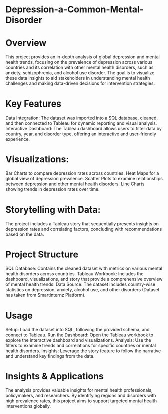 # Depression-a-Common-Mental-Disorder
# Overview
This project provides an in-depth analysis of global depression and mental health trends, focusing on the prevalence of depression across various countries and its correlation with other mental health disorders, such as anxiety, schizophrenia, and alcohol use disorder. The goal is to visualize these data insights to aid stakeholders in understanding mental health challenges and making data-driven decisions for intervention strategies.

# Key Features
Data Integration: The dataset was imported into a SQL database, cleaned, and then connected to Tableau for dynamic reporting and visual analysis.
Interactive Dashboard: The Tableau dashboard allows users to filter data by country, year, and disorder type, offering an interactive and user-friendly experience.
 # Visualizations:
Bar Charts to compare depression rates across countries.
Heat Maps for a global view of depression prevalence.
Scatter Plots to examine relationships between depression and other mental health disorders.
Line Charts showing trends in depression rates over time.
# Storytelling with Data: 
The project includes a Tableau story that sequentially presents insights on depression rates and correlating factors, concluding with recommendations based on the data.
# Project Structure
SQL Database: Contains the cleaned dataset with metrics on various mental health disorders across countries.
Tableau Workbook: Includes the dashboard, visualizations, and story that provide a comprehensive overview of mental health trends.
Data Source: The dataset includes country-wise statistics on depression, anxiety, alcohol use, and other disorders (Dataset has taken from Smartinternz Platform).
# Usage
Setup: Load the dataset into SQL, following the provided schema, and connect to Tableau.
Run the Dashboard: Open the Tableau workbook to explore the interactive dashboard and visualizations.
Analysis: Use the filters to examine trends and correlations for specific countries or mental health disorders.
Insights: Leverage the story feature to follow the narrative and understand key findings from the data.
# Insights & Applications
The analysis provides valuable insights for mental health professionals, policymakers, and researchers. By identifying regions and disorders with high prevalence rates, this project aims to support targeted mental health interventions globally.
